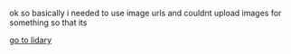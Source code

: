 ok so basically i needed to use image urls and couldnt upload images for something so that its

<a href="lidary.html">go to lidary</a>
